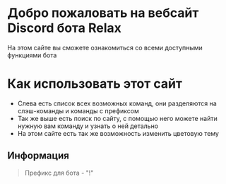 # Добро пожаловать на вебсайт Discord бота Relax

На этом сайте вы сможете ознакомиться со всеми доступными функциями бота

# Как использовать этот сайт

- Слева есть список всех возможных команд, они разделяются на слэш-команды и команды с префиксом
- Так же выше есть поиск по сайту, с помощью него можете найти нужную вам команду и узнать о ней детально
- На этом сайте есть так же возможность изменить цветовую тему

## Информация

> Префикс для бота - "!"
